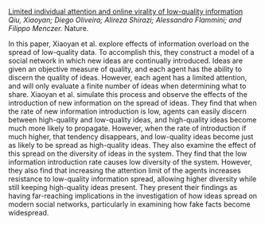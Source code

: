 [Limited individual attention and online virality of low-quality information](https://pdfs.semanticscholar.org/f5dd/0d1afabba15eb63d084a3b5fc0ced187cb96.pdf)  
*Qiu, Xiaoyan; Diego Oliveira; Alireza Shirazi; Alessandro Flammini; and Filippo Menczer.* Nature.

In this paper, Xiaoyan et al. explore effects of information overload on the spread of low-quality data. To accomplish this, they construct a model of a social network in which new ideas are continually introduced. Ideas are given an objective measure of quality, and each agent has the ability to discern the quality of ideas. However, each agent has a limited attention, and will only evaluate a finite number of ideas when determining what to share. Xiaoyan et al. simulate this process and observe the effects of the introduction of new information on the spread of ideas. They find that when the rate of new information introduction is low, agents can easily discern between high-quality and low-quality ideas, and high-quality ideas become much more likely to propagate. However, when the rate of introduction if much higher, that tendency disappears, and low-quality ideas become just as likely to be spread as high-quality ideas. They also examine the effect of this spread on the diversity of ideas in the system. They find that the low information introduction rate causes low diversity of the system. However, they also find that increasing the attention limit of the agents increases resistance to low-quality information spread, allowing higher diversity while still keeping high-quality ideas present. They present their findings as having far-reaching implications in the investigation of how ideas spread on modern social networks, particularly in examining how fake facts become widespread.
